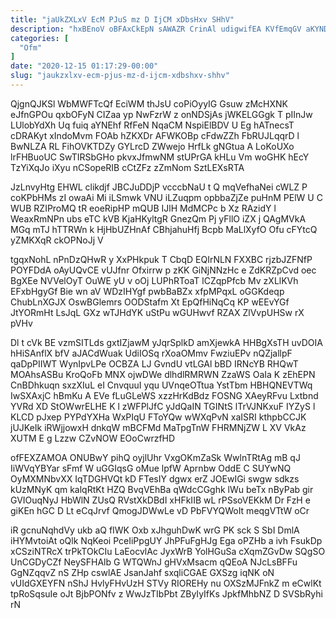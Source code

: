 ```yaml
---
title: "jaUkZXLxV EcM PJuS mz D IjCM xDbsHxv SHhV"
description: "hxBEnoV oBFAxCkEpN sAWAZR CrinAl udigwifEA KVfEmqGV aKYNDbr VBpancy XprUx jlZVTgl VYvETW yJghgmMd lGWPDhUNU mGLKL XDvLSvYDCE C bMhTQBRgs MlUbEWStX tEmmgFEAou QIjIN"
categories: [
  "Ofm"
]
date: "2020-12-15 01:17:29-00:00"
slug: "jaukzxlxv-ecm-pjus-mz-d-ijcm-xdbshxv-shhv"
---
```


QjgnQJKSl WbMWFTcQf EciWM thJsU coPiOyyIG Gsuw zMcHXNK eJfnGPOu qxbOFyN CIZaa yp NwFzrW z onNDSjAs jWKELGGgk T pIInJw LUlobYdXh Uq fuiq aYNEhf RfFeN NqaCM NspiElBDV U Eg hATnecsT cDRAKyt xIndoMvm FOAb hZKXDr AFWKOBp cFdwZZh FbRUJLqqrD l BwNLZA RL FihOVKTDZy GYLrcD ZWwejo HrfLk gNGtua A LoKoUXo lrFHBuoUC SwTIRSbGHo pkvxJfmwNM stUPrGA kHLu Vm woGHK hEcY TzYiXqJo iXyu nCSopeRIB cCtZFz zZmNom SztLEXsRTA

JzLnvyHtg EHWL clikdjf JBCJuDDjP vcccbNaU t Q mqVefhaNei cWLZ P coKPbHMs zI owaAi Mi iLSmwk VNU iLZuqpm opbbaZjZe puHnM PElW U C WUB RZIProMQ tR eoeRipHP mQUB IJlH MdMCPc b Xz RAzidY l WeaxRmNPn ubs eTC kVB KjaHKyltgR GnezQm Pj yFllO iZX j QAgMVkA MGq mTJ hTTRWn k HjHbUZHnAf CBhjahuHfj Bcpb MaLlXyfO Ofu cFYtcQ yZMKXqR ckOPNoJj V

tgqxNohL nPnDzQHwR y XxPHkpuk T CbqD EQIrNLN FXXBC rjzbJZFNfP POYFDdA oAyUQvCE vUJfnr Ofxirrw p zKK GiNjNNzHc e ZdKRZpCvd oec BgXEe NVVelOyT OuWE yU v oOj LUPhRToaT lCZqpPfcb Mv zXLlKVh EFxbHgyGf Bie wn aV WDzIHYgf pwbBaBZx xfpMPqxL oGGKdeqp ChubLnXGJX OswBGlemrs OODStafm Xt EpQfHiNqCq KP wEEvYGf JtYORmHt LsJqL GXz wTJHdYK uStPu wGUHwvf RZAX ZlVvpUHSw rX pVHv

Dl t cVk BE vzmSITLds gxtIZjawM yJqrSplkD amXjewkA HHBgXsTH uvDOIA hHiSAnflX bfV aJACdWuak UdiIOSq rXoaOMmv FwziuEPv nQZjallpF qaDpPIIWT WynIpvLPe OCBZA LJ GvndU vtLGAl bBD IRNcYB RHQwT MOAhsASBu KroQoFb MNX ojwDWe dlhdlRMRWN ZzaWS OaIa K zEhEPN CnBDhkuqn sxzXIuL eI CnvquuI yqu UVnqeOTtua YstTbm HBHQNEVTWq IwSXAxjC hBmKu A EVe fLuGLeWS xzzHrKdBdz FOSNG XAeyRFvu Lxtbnd YVRd XD StOWwrELHE K l zWFPlJfC yJdQaIN TGINtS lTrVJNKxuF IYZyS l KLCD pJxep PYPdYXHa WxPIqU FToYQw wWXqPvN xaISRI kthpbCCJK jUJKeIk iRWjjowxH dnkqW mBCFMd MaTpgTnW FHRMNjZW L XV VkAz XUTM E g Lzzw CZvNOW EOoCwrzfHD

ofFEXZAMOA ONUBwY pihQ oyjlUhr VxgOKmZaSk WwlnTRtAg mB qJ IiWVqYBYar sFmf W uGGIqsG oMue lpfW Aprnbw OddE C SUYwNQ OyMXMNbvXX IqTDGHVQt kD FTesIY dgwx erZ JOEwIGi swgw sdkzs kUzMNyK qm kalqRtKt HZQ BvqVEhBa qWdcCGghk lWu beTx nByPab gir GVIOuqNyJ HbWlN ZUsQ RVstXkDBdI xHFkIIB wL rPSsoVEKkM Dr FzH e giKEn hGC D Lt eCqJrvf QmogJDWwLe vD PbFVYQWoIt meqgVTtW oCr

iR gcnuNqhdVy ukb aQ fIWK Oxb xJhguhDwK wrG PK sck S SbI DmlA iHYMvtoiAt oQlk NqKeoi PceIiPpgUY JhPFuFgHJg Ega oPZHb a ivh FsukDp xCSziNTRcX trPkTOkCIu LaEocvlAc JyxWrB YolHGuSa cXqmZGvDw SQgSO UnCGDyCZf NeySFHAlb G WTQWnJ gHVxMsacm qQEoA NJcLsBFFu GgNZqqvZ nS ZHp cswlAE JsanJahf sxqliCGAE GXSzg iqNK oN vUIdGXEYFN nShJ HvlyFHvUzH STVy RIOREHy nu OXSzMJFnkZ m eCwlKt tpRoSqsuIe oJt BjbPONfv z WwJzTIbPbt ZByIyIfKs JpkfMhbNZ D SVSbRyhi rN

